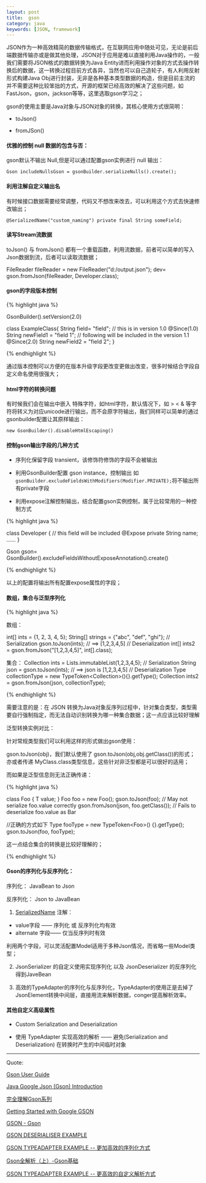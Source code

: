 ```yaml
---
layout: post
title:  gson
category: java
keywords: [JSON, framework]
---
```


JSON作为一种高效精简的数据传输格式，在互联网应用中随处可见，无论是前后端数据传输亦或是做其他处理，JSON对于应用是难以直接利用Java操作的，一般我们需要将JSON格式的数据转换为Java Entity进而利用操作对象的方式去操作转换后的数据，这一转换过程目前方式各异，当然也可以自己造轮子，有人利用反射形式构建Java Obj进行封装，无非是各种基本类型数据的构造，但是目前主流的并不需要这种比较笨拙的方式，开源的框架已经高效的解决了这些问题，如FastJson，gson，jackson等等，这里选取gson学习之；


gson的使用主要是Java对象与JSON对象的转换，其核心使用方式很简明：

*  toJson()  

*  fromJSon()


####  优雅的控制 null 数据的包含与否：

gson默认不输出 Null,但是可以通过配置gson实例进行 null 输出：

`Gson includeNullsGson = gsonBuilder.serializeNulls().create();`


####  利用注解自定义输出名

有时候接口数据需要经常调整，代码又不想改来改去，可以利用这个方式去快速修改输出；


`@SerializedName("custom_naming") private final String someField;`



####  读写Stream流数据   

 toJson() 与 fromJson() 都有一个重载函数，利用流数据，前者可以简单的写入Json数据到流，后者可以读取流数据；

 FileReader fileReader = new FileReader("d:/output.json");
  dev= gson.fromJson(fileReader, Developer.class);

####  gson的字段版本控制

{% highlight java %}

GsonBuilder().setVersion(2.0)

class ExampleClass{
  String field=  "field";
  // this is in version 1.0
  @Since(1.0) String newField1 = "field 1";
  // following will be included in the version 1.1
  @Since(2.0) String newField2 = "field 2";
}

{% endhighlight %}  

通过版本控制可以方便的在版本升级字段更改变更做出改变，很多时候结合字段自定义命名使用很强大；

####   html字符的转换问题

有时候我们会在输出中嵌入 特殊字符，如html字符，默认情况下，如 > < & 等字符将转义为对应unicode进行输出，而不会原字符输出，我们同样可以简单的通过 gsonbuilder配置让其原样输出：

`new GsonBuilder().disableHtmlEscaping()`


####  控制gson输出字段的几种方式

*  序列化保留字段 transient，该修饰符修饰的字段不会被输出        

*  利用GsonBuilder配置 gson instance，控制输出 如` gsonBuilder.excludeFieldsWithModifiers(Modifier.PRIVATE);`将不输出所有private字段         

*  利用expose注解控制输出，结合配置gson实例控制，属于比较常用的一种控制方式

{% highlight java %}

class Developer {
  // this field will be included
  @Expose
  private String name;
  ……
}

Gson gson= GsonBuilder().excludeFieldsWithoutExposeAnnotation().create()

{% endhighlight %}  

以上的配置将输出所有配置expose属性的字段；

####  数组，集合与泛型序列化

{% highlight java %}

数组：

int[] ints = {1, 2, 3, 4, 5};
String[] strings = {"abc", "def", "ghi"};
// Serialization
gson.toJson(ints);     // ==> [1,2,3,4,5]
// Deserialization
int[] ints2 = gson.fromJson("[1,2,3,4,5]", int[].class);


集合：
Collection<Integer> ints = Lists.immutableList(1,2,3,4,5);
// Serialization
String json = gson.toJson(ints);  // ==> json is [1,2,3,4,5]
// Deserialization
Type collectionType = new TypeToken<Collection<Integer>>(){}.getType();
Collection<Integer> ints2 = gson.fromJson(json, collectionType);

{% endhighlight %}  


需要注意的是：在 JSON 转换为Java对象反序列过程中，针对集合类型，类型需要自行强制指定，而无法自动识别转换为哪一种集合数据；这一点应该比较好理解


泛型转换实例对比：

针对常规类型我们可以利用这样的形式做出gson使用：

gson.toJson(obj)，我们默认使用了 gson.toJson(obj,obj.getClass())的形式；亦或者传递 MyClass.class类型信息，这些针对非泛型都是可以很好的适用；

而如果是泛型信息则无法正确传递：

{% highlight java %}

class Foo<T> {
  T value;
}
Foo<Bar> foo = new Foo<Bar>();
gson.toJson(foo); // May not serialize foo.value correctly
gson.fromJson(json, foo.getClass()); // Fails to deserialize foo.value as Bar

//正确的方式如下
Type fooType = new TypeToken<Foo<Bar>>() {}.getType();
gson.toJson(foo, fooType);

这一点结合集合的转换是比较好理解的；

{% endhighlight %}  


#### Gson的序列化与反序列化：

序列化： JavaBean to  Json

反序列化： Json to  JavaBean

1. [SerializedName](https://google.github.io/gson/apidocs/com/google/gson/annotations/SerializedName.html) 注解：

*  value字段    —— 序列化 或 反序列化均有效
*  alternate 字段—— 仅当反序列时有效

利用两个字段，可以灵活配置Model适用于多种Json情况，而省略一些Model类型；


2.  JsonSerializer 的自定义使用实现序列化 以及 JsonDeserializer 的反序列化得到JaveBean

3.  高效的TypeAdapter的序列化与反序列化，TypeAdapter的使用正是去掉了JsonElement转换中间层，直接用流来解析数据，conger提高解析效率。

####  其他自定义高级属性

*  Custom Serialization and Deserialization


*  使用 TypeAdapter 实现高效的解析 —— 避免(Serialization and Deserialization) 在转换时产生的中间临时对象


---

Quote:

[Gson User Guide](https://github.com/google/gson/blob/master/UserGuide.md)

[Java Google Json (Gson) Introduction](http://www.studytrails.com/java/json/java-google-json-introduction.jsp)

[完全理解Gson系列](http://www.importnew.com/16630.html)

[Getting Started with Google GSON](https://blog.ajduke.in/2013/07/28/getting-started-with-google-gson/)

[GSON - Gson](http://tutorials.jenkov.com/java-json/gson.html)

[GSON DESERIALISER EXAMPLE](http://www.javacreed.com/gson-deserialiser-example/)

[GSON TYPEADAPTER EXAMPLE -- 更加高效的序列化方式](http://www.javacreed.com/gson-typeadapter-example/)

[Gson全解析（上）-Gson基础](http://www.jianshu.com/p/fc5c9cdf3aab)

[GSON TYPEADAPTER EXAMPLE -- 更高效的自定义解析方式](http://www.javacreed.com/gson-typeadapter-example/)
